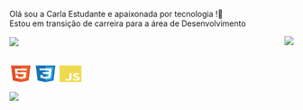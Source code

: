Olá sou a Carla Estudante e apaixonada por tecnologia !🤗 <br>
 Estou em transição de carreira para a área de Desenvolvimento
                
 
<div>
<a href="https://github.com/Carlacp85/github-readme-stats">
  <img height="160cm" align="center" src="https://github-readme-stats.vercel.app/api?username=Carlacp85&show_icons=false&theme=dracula" />
</a>
<a href="https://github.com/Carlacp85/convoychat">
  <img height="160cm" align="right" src="https://github-readme-stats.vercel.app/api/top-langs/?username=Carlacp85&layout=compact&theme=dracula" />
</a>
 </div>
 <br><br>

  <div>
<img align="center" alt="HTML" height="30" width="40" src="https://raw.githubusercontent.com/devicons/devicon/master/icons/html5/html5-original.svg">
<img align="center" alt="CSS" height="30" width="40" src="https://raw.githubusercontent.com/devicons/devicon/master/icons/css3/css3-original.svg">  
<img align="center" alt="JS" height="30" width="40" src="https://raw.githubusercontent.com/devicons/devicon/master/icons/javascript/javascript-plain.svg"
   </div>
 <br><br>

<div> 
 <a href="https://www.linkedin.com/in/carla-pereira-4b0a5986/" target="_blank"><img src="https://img.shields.io/badge/-LinkedIn-%230077B5?style=for-the-badge&logo=linkedin&logoColor=white" target="_blank"></a> 
  </div>
